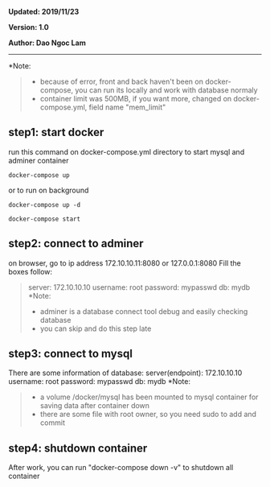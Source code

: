 **Updated: 2019/11/23**

**Version: 1.0**

**Author: Dao Ngoc Lam**
***

*Note: 
> - because of error, front and back haven't been on docker-compose, you can run its locally and work with database normaly
> - container limit was 500MB, if you want more, changed on docker-compose.yml, field name "mem_limit"

## step1: start docker
run this command on docker-compose.yml directory to start mysql and adminer container

```
docker-compose up
```

or to run on background

```
docker-compose up -d 
```

```
docker-compose start
```

## step2: connect to adminer
on browser, go to ip address 172.10.10.11:8080 or 127.0.0.1:8080
Fill the boxes follow:
> server: 172.10.10.10
> username: root
> password: mypasswd
> db: mydb
*Note:
> - adminer is a database connect tool debug and easily checking database
> - you can skip and do this step late

## step3: connect to mysql
There are some information of database:
       server(endpoint): 172.10.10.10
       username: root
       password: mypasswd
       db: mydb
*Note: 
> - a volume /docker/mysql has been mounted to mysql container for saving data after container down
> - there are some file with root owner, so you need sudo to add and commit

## step4: shutdown container
After work, you can run "docker-compose down -v" to shutdown all container
